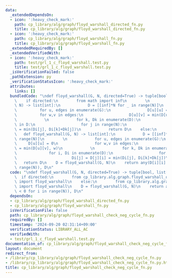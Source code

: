 ```yaml
---
data:
  _extendedDependsOn:
  - icon: ':heavy_check_mark:'
    path: cp_library/alg/graph/floyd_warshall_directed_fn.py
    title: cp_library/alg/graph/floyd_warshall_directed_fn.py
  - icon: ':heavy_check_mark:'
    path: cp_library/alg/graph/floyd_warshall_fn.py
    title: cp_library/alg/graph/floyd_warshall_fn.py
  _extendedRequiredBy: []
  _extendedVerifiedWith:
  - icon: ':heavy_check_mark:'
    path: test/grl_1_c_floyd_warshall.test.py
    title: test/grl_1_c_floyd_warshall.test.py
  _isVerificationFailed: false
  _pathExtension: py
  _verificationStatusIcon: ':heavy_check_mark:'
  attributes:
    links: []
  bundledCode: "\ndef floyd_warshall(G, N, directed=True) -> tuple[bool, list[int]]:\n\
    \    if directed:\n        from math import inf\n        \n        def floyd_warshall(G,\
    \ N) -> list[int]:\n            D = [[inf]*N for _ in range(N)]\n        \n  \
    \          for u, edges in enumerate(G):\n                D[u][u] = 0\n      \
    \          for w,v in edges:\n                    D[u][v] = min(D[u][v], w)\n\
    \            \n            for k, Dk in enumerate(D):\n                for Di\
    \ in D:\n                    for j in range(N):\n                        Di[j]\
    \ = min(Di[j], Di[k]+Dk[j])\n            return D\n    else:\n        \n     \
    \   def floyd_warshall(G, N) -> list[int]:\n            D = [[inf]*N for _ in\
    \ range(N)]\n        \n            for u, edges in enumerate(G):\n           \
    \     D[u][u] = 0\n                for w,v in edges:\n                    D[u][v]\
    \ = min(D[u][v], w)\n            \n            for k, Dk in enumerate(D):\n  \
    \              for i, Di in enumerate(D):\n                    for j in range(i):\n\
    \                        Di[j] = D[j][i] = min(Di[j], Di[k]+Dk[j])\n         \
    \   return D\n    D = floyd_warshall(G, N)\n    return any(D[i][i] < 0 for i in\
    \ range(N)), D\n"
  code: "\ndef floyd_warshall(G, N, directed=True) -> tuple[bool, list[int]]:\n  \
    \  if directed:\n        from cp_library.alg.graph.floyd_warshall_directed_fn\
    \ import floyd_warshall\n    else:\n        from cp_library.alg.graph.floyd_warshall_fn\
    \ import floyd_warshall\n    D = floyd_warshall(G, N)\n    return any(D[i][i]\
    \ < 0 for i in range(N)), D\n"
  dependsOn:
  - cp_library/alg/graph/floyd_warshall_directed_fn.py
  - cp_library/alg/graph/floyd_warshall_fn.py
  isVerificationFile: false
  path: cp_library/alg/graph/floyd_warshall_check_neg_cycle_fn.py
  requiredBy: []
  timestamp: '2024-09-20 02:31:14+09:00'
  verificationStatus: LIBRARY_ALL_AC
  verifiedWith:
  - test/grl_1_c_floyd_warshall.test.py
documentation_of: cp_library/alg/graph/floyd_warshall_check_neg_cycle_fn.py
layout: document
redirect_from:
- /library/cp_library/alg/graph/floyd_warshall_check_neg_cycle_fn.py
- /library/cp_library/alg/graph/floyd_warshall_check_neg_cycle_fn.py.html
title: cp_library/alg/graph/floyd_warshall_check_neg_cycle_fn.py
---
```


